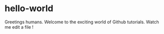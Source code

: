 # hello-world
Greetings humans.
Welcome to the exciting world of Github tutorials.
Watch me edit a file !
